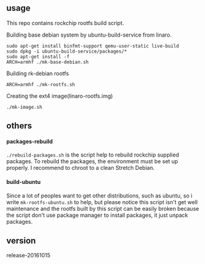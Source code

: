 ## usage
This repo contains rockchip rootfs build script.

Building base debian system by ubuntu-build-service from linaro.
	
	sudo apt-get install binfmt-support qemu-user-static live-build
	sudo dpkg -i ubuntu-build-service/packages/*
	sudo apt-get install -f
	ARCH=armhf ./mk-base-debian.sh

Building rk-debian rootfs

	ARCH=armhf ./mk-rootfs.sh

Creating the ext4 image(linaro-rootfs.img)

	./mk-image.sh


## others

#### packages-rebuild
`./rebuild-packages.sh` is the script help to rebuild rockchip supplied packages.
To rebuild the packages, the environment must be set up properly.
I recommend to chroot to a clean Stretch Debian.

#### build-ubuntu

Since a lot of peoples want to get other distributions, such as ubuntu, so i write `mk-rootfs-ubuntu.sh` to help, but please notice this script isn't get well maintenance and the rootfs built by this script can be easily broken because the script don't use package manager to install packages, it just unpack packages.


## version
release-20161015
